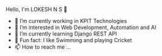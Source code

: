 Hello, I'm LOKESH N S  👋

- 💼 I’m currently working in KPIT Technologies
- 👀 I’m interested in Web Development, Automation and AI
- 🌱 I’m currently learning Django REST API 
- 🚀 Fun fact: I like Swimming and playing Cricket
- 📫 How to reach me ...
